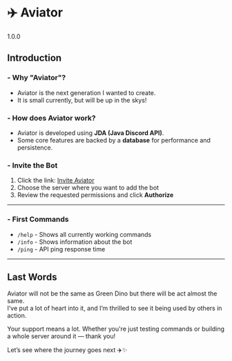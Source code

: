 # ✈️ Aviator

<span class="badge early-alpha">1.0.0</span>

##   Introduction

### - Why "Aviator"?
- Aviator is the next generation I wanted to create.
- It is small currently, but will be up in the skys!

### - How does Aviator work?
- Aviator is developed using **JDA (Java Discord API)**.  
- Some core features are backed by a **database** for performance and persistence.

### - Invite the Bot
1. Click the link: [Invite Aviator](https://discord.com/oauth2/authorize?client_id=1364918211283390604)  
2. Choose the server where you want to add the bot  
3. Review the requested permissions and click **Authorize**

---

### - First Commands

- `/help` - Shows all currently working commands
- `/info` - Shows information about the bot
- `/ping` - API ping response time

---

##   Last Words

Aviator will not be the same as Green Dino but there will be act almost the same.  
I’ve put a lot of heart into it, and I’m thrilled to see it being used by others in action.

Your support means a lot. Whether you're just testing commands or building a whole server around it — thank you!

Let’s see where the journey goes next ✈️✨
